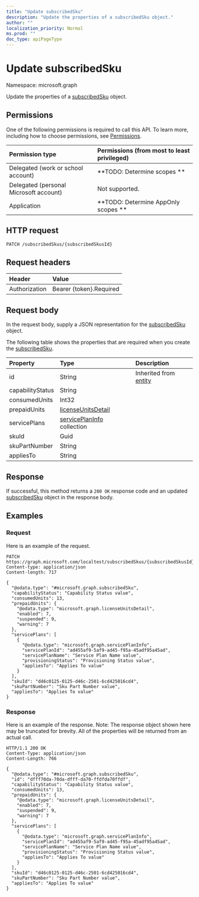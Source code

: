```yaml
---
title: "Update subscribedSku"
description: "Update the properties of a subscribedSku object."
author: ""
localization_priority: Normal
ms.prod: ""
doc_type: apiPageType
---
```


# Update subscribedSku

Namespace: microsoft.graph

Update the properties of a [subscribedSku](../resources/subscribedsku.md) object.

## Permissions
One of the following permissions is required to call this API. To learn more, including how to choose permissions, see [Permissions](/concepts/permissions-reference.md).

|Permission type|Permissions (from most to least privileged)|
|:---|:---|
|Delegated (work or school account)|**TODO: Determine scopes **|
|Delegated (personal Microsoft account)|Not supported.|
|Application|**TODO: Determine AppOnly scopes **|

## HTTP request
<!-- {
  "blockType": "ignored"
}
-->
``` http
PATCH /subscribedSkus/{subscribedSkusId}
```

## Request headers
|Header|Value|
|:---|:---|
|Authorization|Bearer {token}.Required|

## Request body
In the request body, supply a JSON representation for the [subscribedSku](../resources/subscribedsku.md) object.

The following table shows the properties that are required when you create the [subscribedSku](../resources/subscribedsku.md).

|Property|Type|Description|
|:---|:---|:---|
|id|String| Inherited from [entity](../resources/entity.md)|
|capabilityStatus|String||
|consumedUnits|Int32||
|prepaidUnits|[licenseUnitsDetail](../resources/licenseunitsdetail.md)||
|servicePlans|[servicePlanInfo](../resources/serviceplaninfo.md) collection||
|skuId|Guid||
|skuPartNumber|String||
|appliesTo|String||



## Response
If successful, this method returns a `200 OK` response code and an updated [subscribedSku](../resources/subscribedsku.md) object in the response body.

## Examples

### Request
Here is an example of the request.
<!-- {
  "blockType": "request",
  "name": "update_subscribedsku"
}
-->
``` http
PATCH https://graph.microsoft.com/localtest/subscribedSkus/{subscribedSkusId}
Content-type: application/json
Content-length: 717

{
  "@odata.type": "#microsoft.graph.subscribedSku",
  "capabilityStatus": "Capability Status value",
  "consumedUnits": 13,
  "prepaidUnits": {
    "@odata.type": "microsoft.graph.licenseUnitsDetail",
    "enabled": 7,
    "suspended": 9,
    "warning": 7
  },
  "servicePlans": [
    {
      "@odata.type": "microsoft.graph.servicePlanInfo",
      "servicePlanId": "ad455af9-5af9-ad45-f95a-45adf95a45ad",
      "servicePlanName": "Service Plan Name value",
      "provisioningStatus": "Provisioning Status value",
      "appliesTo": "Applies To value"
    }
  ],
  "skuId": "d46c0125-0125-d46c-2501-6cd425016cd4",
  "skuPartNumber": "Sku Part Number value",
  "appliesTo": "Applies To value"
}
```

### Response
Here is an example of the response. Note: The response object shown here may be truncated for brevity. All of the properties will be returned from an actual call.
<!-- {
  "blockType": "response",
  "truncated": true
}
-->
``` http
HTTP/1.1 200 OK
Content-Type: application/json
Content-Length: 766

{
  "@odata.type": "#microsoft.graph.subscribedSku",
  "id": "dfff70da-70da-dfff-da70-ffdfda70ffdf",
  "capabilityStatus": "Capability Status value",
  "consumedUnits": 13,
  "prepaidUnits": {
    "@odata.type": "microsoft.graph.licenseUnitsDetail",
    "enabled": 7,
    "suspended": 9,
    "warning": 7
  },
  "servicePlans": [
    {
      "@odata.type": "microsoft.graph.servicePlanInfo",
      "servicePlanId": "ad455af9-5af9-ad45-f95a-45adf95a45ad",
      "servicePlanName": "Service Plan Name value",
      "provisioningStatus": "Provisioning Status value",
      "appliesTo": "Applies To value"
    }
  ],
  "skuId": "d46c0125-0125-d46c-2501-6cd425016cd4",
  "skuPartNumber": "Sku Part Number value",
  "appliesTo": "Applies To value"
}
```

